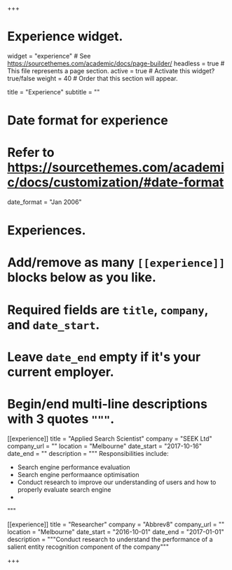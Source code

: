 +++
# Experience widget.
widget = "experience"  # See https://sourcethemes.com/academic/docs/page-builder/
headless = true  # This file represents a page section.
active = true  # Activate this widget? true/false
weight = 40  # Order that this section will appear.

title = "Experience"
subtitle = ""

# Date format for experience
#   Refer to https://sourcethemes.com/academic/docs/customization/#date-format
date_format = "Jan 2006"

# Experiences.
#   Add/remove as many `[[experience]]` blocks below as you like.
#   Required fields are `title`, `company`, and `date_start`.
#   Leave `date_end` empty if it's your current employer.
#   Begin/end multi-line descriptions with 3 quotes `"""`.
[[experience]]
  title = "Applied Search Scientist"
  company = "SEEK Ltd"
  company_url = ""
  location = "Melbourne"
  date_start = "2017-10-16"
  date_end = ""
  description = """
  Responsibilities include:
  
  * Search engine performance evaluation
  * Search engine performaance optimisation
  * Conduct research to improve our understanding of users and how to properly evaluate search engine
  * 
  """

[[experience]]
  title = "Researcher"
  company = "Abbrev8"
  company_url = ""
  location = "Melbourne"
  date_start = "2016-10-01"
  date_end = "2017-01-01"
  description = """Conduct research to understand the performance of a salient entity recognition component of the company"""

+++
